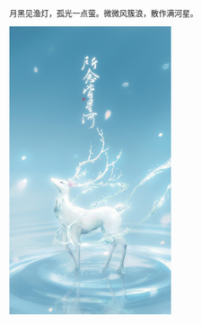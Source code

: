 月黑见渔灯，孤光一点萤。微微风簇浪，散作满河星。

 <img src="images/index.jpg" alt="Source Lofter_ 谢盏" style="zoom:50%;" />
